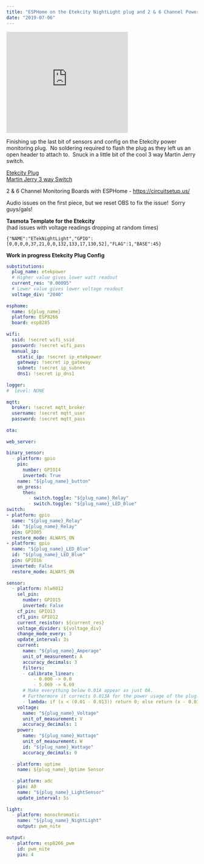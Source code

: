 ```yaml
---
title: "ESPHome on the Etekcity NightLight plug and 2 & 6 Channel Power Monitoring"
date: "2019-07-06"
---
```


<iframe allowfullscreen data-thumbnail-src="https://i.ytimg.com/vi/mOO7zxCrVag/0.jpg" frameborder="0" height="266" src="https://www.youtube.com/embed/mOO7zxCrVag?feature=player_embedded" width="320"></iframe>

  
  
Finishing up the last bit of sensors and config on the Etekcity power monitoring plug.  No soldering required to flash the plug as they left us an open header to attach to.  Snuck in a little bit of the cool 3 way Martin Jerry switch.  
  
[Etekcity Plug](https://amzn.to/2LxBCFc)  
[Martin Jerry 3 way Switch](https://amzn.to/2RMdjEL)  
  
2 & 6 Channel Monitoring Boards with ESPHome - https://circuitsetup.us/  
  
Audio issues on the first piece, but we reset OBS to fix the issue!  Sorry guys/gals!  
  
**Tasmota Template for the Etekcity**  
(had issues with voltage readings dropping at random times)  
```
{"NAME":"ETekNightLight","GPIO":[0,0,0,0,37,21,0,0,132,133,17,130,52],"FLAG":1,"BASE":45}  
```
**Work in progress Etekcity Plug Config**  
```yaml
substitutions:  
  plug_name: etekpower  
  # Higher value gives lower watt readout  
  current_res: "0.00095"  
  # Lower value gives lower voltage readout  
  voltage_div: "2040"  
  
esphome:  
  name: ${plug_name}  
  platform: ESP8266  
  board: esp8285  
  
wifi:  
  ssid: !secret wifi_ssid  
  password: !secret wifi_pass  
  manual_ip:  
    static_ip: !secret ip_etekpower  
    gateway: !secret ip_gateway  
    subnet: !secret ip_subnet  
    dns1: !secret ip_dns1  
  
logger:  
#  level: NONE  
  
mqtt:  
  broker: !secret mqtt_broker  
  username: !secret mqtt_user  
  password: !secret mqtt_pass  
  
ota:  
  
web_server:  
  
binary_sensor:  
  - platform: gpio  
    pin:  
      number: GPIO14  
      inverted: True  
    name: "${plug_name}_button"  
    on_press:  
      then:  
        - switch.toggle: "${plug_name}_Relay"  
        - switch.toggle: "${plug_name}_LED_Blue"  
switch:  
- platform: gpio  
  name: "${plug_name}_Relay"  
  id: "${plug_name}_Relay"  
  pin: GPIO05  
  restore_mode: ALWAYS_ON  
- platform: gpio  
  name: "${plug_name}_LED_Blue"  
  id: "${plug_name}_LED_Blue"  
  pin: GPIO16  
  inverted: False  
  restore_mode: ALWAYS_ON  
  
sensor:  
  - platform: hlw8012  
    sel_pin:  
      number: GPIO15  
      inverted: False  
    cf_pin: GPIO13  
    cf1_pin: GPIO12  
    current_resistor: ${current_res}  
    voltage_divider: ${voltage_div}  
    change_mode_every: 3  
    update_interval: 3s   
    current:  
      name: "${plug_name}_Amperage"  
      unit_of_measurement: A  
      accuracy_decimals: 3  
      filters:  
      - calibrate_linear:  
          - 0.000 -> 0.0  
          - 5.069 -> 6.69     
      # Make everything below 0.01A appear as just 0A.  
      # Furthermore it corrects 0.013A for the power usage of the plug.  
      - lambda: if (x < (0.01 - 0.013)) return 0; else return (x - 0.013);  
    voltage:  
      name: "${plug_name}_Voltage"  
      unit_of_measurement: V  
      accuracy_decimals: 1  
    power:  
      name: "${plug_name}_Wattage"  
      unit_of_measurement: W  
      id: "${plug_name}_Wattage"  
      accuracy_decimals: 0  
  
  - platform: uptime  
    name: ${plug_name}_Uptime Sensor  
  
  - platform: adc  
    pin: A0  
    name: "${plug_name}_LightSensor"  
    update_interval: 5s  
  
light:  
  - platform: monochromatic  
    name: "${plug_name}_NightLight"  
    output: pwm_nite  
  
output:  
  - platform: esp8266_pwm  
    id: pwm_nite  
    pin: 4
```
